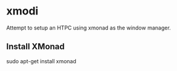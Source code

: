 # xmodi
Attempt to setup an HTPC using xmonad as the window manager.

## Install XMonad
sudo apt-get install xmonad


